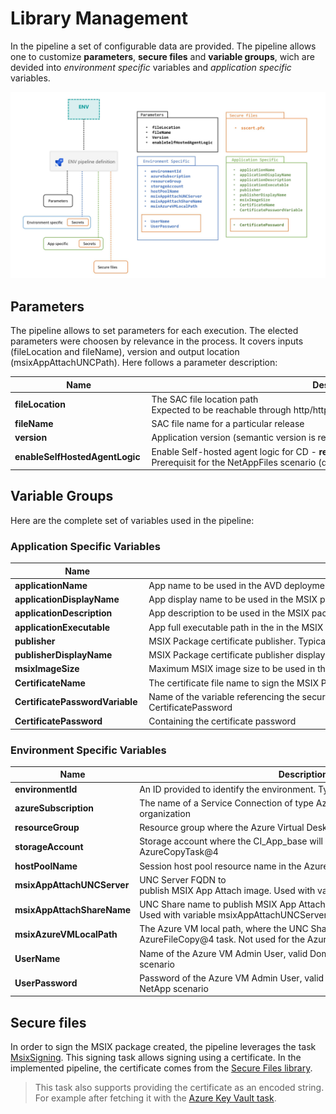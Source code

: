 # Library Management

In the pipeline a set of configurable data are provided. The pipeline allows one to customize **parameters**, **secure files** and **variable groups**, wich are devided into *environment specific* variables and *application specific* variables.

<img src="images/variable_groups_simple.jpg" alt="Pipeline variable groups">

## Parameters

The pipeline allows to set parameters for each execution. The elected parameters were choosen by relevance in the process. It covers inputs (fileLocation and fileName), version and output location (msixAppAttachUNCPath). Here follows a parameter description:

| Name | Description |
|------|-------------|
| **fileLocation** | The SAC file location path Expected to be reachable through http/https protocol for direct download |
| **fileName** | SAC file name for a particular release |
| **version** | Application version (semantic version is recommended) to be used in the AVD deployment |
| **enableSelfHostedAgentLogic** | Enable Self-hosted agent logic for CD - **requires** a configured Self-hosted ADO agent. Prerequisit for the NetAppFiles scenario  (default is false) |

## Variable Groups

Here are the complete set of variables used in the pipeline:

### Application Specific Variables

| Name | Description |
|------|-------------|
| **applicationName** | App name to be used in the AVD deployment |
| **applicationDisplayName** |App display name to be used in the MSIX package to be deployed in the AVD environment |
| **applicationDescription** |App description to be used in the MSIX package to be deployed in the AVD environment|
| **applicationExecutable** | App full executable path in the in the MSIX package. Corresponds to the main app entry point |
| **publisher** | MSIX Package certificate publisher. Typically follows the syntax "CN=Contoso Software, O=Contoso Corporation, C=US" |
| **publisherDisplayName** | MSIX Package certificate publisher display name |
| **msixImageSize** | Maximum MSIX image size to be used in the VHD/CIM image format. Must be enough to include full app |
| **CertificateName** | The certificate file name to sign the MSIX Package |
| **CertificatePasswordVariable** | Name of the variable referencing the secure variable containing the password used by MsixSigning@1. Default: CertificatePassword |
| **CertificatePassword** | Containing the certificate password |

### Environment Specific Variables

| Name | Description |
|------|-------------|
| **environmentId** | An ID provided to identify the environment. Typically 'Dev, Qa, Staging, Prod'. |
| **azureSubscription** | The name of a Service Connection of type Azure Resource Manager in the ADO organization |
| **resourceGroup** | Resource group where the Azure Virtual Desktop resource are created |
| **storageAccount** | Storage account where the CI_App_base will be copied from and used by the AzureCopyTask@4 |
| **hostPoolName** | Session host pool resource name in the Azure Virtual Desktop infrastructure |
| **msixAppAttachUNCServer** | UNC Server FQDN to publish MSIX App Attach image. Used with variable msixAppAttachShareName |
| **msixAppAttachShareName** | UNC Share name to publish MSIX App Attach image. Used with variable msixAppAttachUNCServer |
| **msixAzureVMLocalPath** | The Azure VM local path, where the UNC Share is configured. Needed by the AzureFileCopy@4 task. Not used for the Azure NetApp files scenario.
| **UserName** | Name of the Azure VM Admin User, valid Domain User for the Azure NetApp scenario|
| **UserPassword** | Password of the Azure VM Admin User, valid Domain User for the Azure NetApp scenario |

## Secure files

In order to sign the MSIX package created, the pipeline leverages the task [MsixSigning](https://docs.microsoft.com/en-us/windows/msix/desktop/msix-packaging-extension?tabs=yaml#msix-package-signing). This signing task allows signing using a certificate. In the implemented pipeline, the certificate comes from the [Secure Files library](https://docs.microsoft.com/en-us/azure/devops/pipelines/library/secure-files).

> This task also supports providing the certificate as an encoded string. For example after fetching it with the [Azure Key Vault task](https://docs.microsoft.com/en-us/azure/devops/pipelines/tasks/deploy/azure-key-vault).
